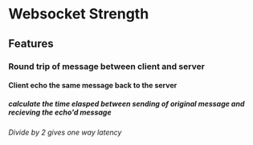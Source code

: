 # Websocket Strength
## Features
### Round trip of message between client and server
#### Client echo the same message back to the server
##### calculate the time elasped between sending of original message and recieving the echo'd message
###### Divide by 2 gives one way latency
